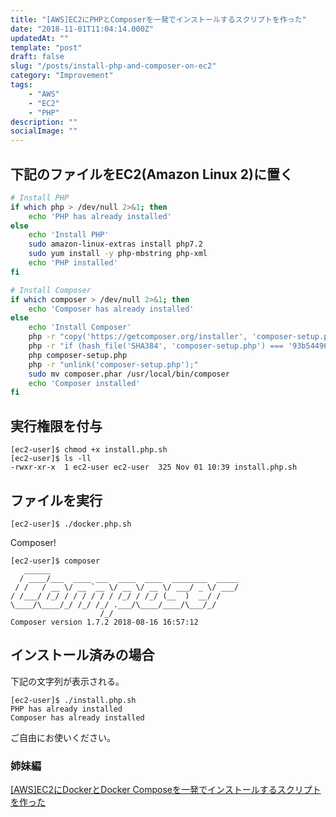 ```yaml
---
title: "[AWS]EC2にPHPとComposerを一発でインストールするスクリプトを作った"
date: "2018-11-01T11:04:14.000Z"
updatedAt: ""
template: "post"
draft: false
slug: "/posts/install-php-and-composer-on-ec2"
category: "Improvement"
tags:
    - "AWS"
    - "EC2"
    - "PHP"
description: ""
socialImage: ""
---
```


## 下記のファイルをEC2(Amazon Linux 2)に置く

```install.php.sh
# Install PHP
if which php > /dev/null 2>&1; then
    echo 'PHP has already installed'
else
    echo 'Install PHP'
    sudo amazon-linux-extras install php7.2
    sudo yum install -y php-mbstring php-xml
    echo 'PHP installed'
fi

# Install Composer
if which composer > /dev/null 2>&1; then
    echo 'Composer has already installed'
else
    echo 'Install Composer'
    php -r "copy('https://getcomposer.org/installer', 'composer-setup.php');"
    php -r "if (hash_file('SHA384', 'composer-setup.php') === '93b54496392c062774670ac18b134c3b3a95e5a5e5c8f1a9f115f203b75bf9a129d5daa8ba6a13e2cc8a1da0806388a8') { echo 'Installer verified'; } else { echo 'Installer corrupt'; unlink('composer-setup.php'); } echo PHP_EOL;"
    php composer-setup.php
    php -r "unlink('composer-setup.php');"
    sudo mv composer.phar /usr/local/bin/composer
    echo 'Composer installed'
fi
```

## 実行権限を付与
```
[ec2-user]$ chmod +x install.php.sh
[ec2-user]$ ls -ll
-rwxr-xr-x  1 ec2-user ec2-user  325 Nov 01 10:39 install.php.sh
```

## ファイルを実行
```
[ec2-user]$ ./docker.php.sh
```

Composer!

```
[ec2-user]$ composer
   ______
  / ____/___  ____ ___  ____  ____  ________  _____
 / /   / __ \/ __ `__ \/ __ \/ __ \/ ___/ _ \/ ___/
/ /___/ /_/ / / / / / / /_/ / /_/ (__  )  __/ /
\____/\____/_/ /_/ /_/ .___/\____/____/\___/_/
                    /_/
Composer version 1.7.2 2018-08-16 16:57:12
```

## インストール済みの場合
下記の文字列が表示される。

```
[ec2-user]$ ./install.php.sh
PHP has already installed
Composer has already installed
```

ご自由にお使いください。

### 姉妹編
[[AWS]EC2にDockerとDocker Composeを一発でインストールするスクリプトを作った](/posts/install-docker-compose-on-ec2)
